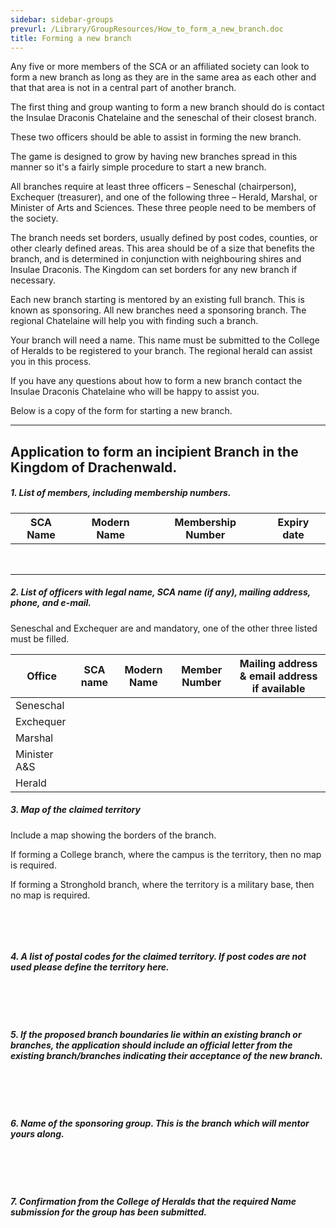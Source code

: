 ```yaml
---
sidebar: sidebar-groups
prevurl: /Library/GroupResources/How_to_form_a_new_branch.doc
title: Forming a new branch
---
```


Any five or more members of the SCA or an affiliated society can look to form a new branch as long as they are in the same area as each other and that that area is not in a central part of another branch.

The first thing and group wanting to form a new branch should do is contact the Insulae Draconis Chatelaine and the seneschal of their closest branch.

These two officers should be able to assist in forming the new branch.

The game is designed to grow by having new branches spread in this manner so it's a fairly simple procedure to start a new branch.

All branches require at least three officers – Seneschal (chairperson), Exchequer (treasurer), and one of the following three – Herald, Marshal, or Minister of Arts and Sciences. These three people need to be members of the society.

The branch needs set borders, usually defined by post codes, counties, or other clearly defined areas. This area should be of a size that benefits the branch, and is determined in conjunction with neighbouring shires and Insulae Draconis. The Kingdom can set borders for any new branch if necessary.

Each new branch starting is mentored by an existing full branch. This is known as sponsoring. All new branches need a sponsoring branch. The regional Chatelaine will help you with finding such a branch.

Your branch will need a name. This name must be submitted to the College of Heralds to be registered to your branch. The regional herald can assist you in this process.

If you have any questions about how to form a new branch contact the Insulae Draconis Chatelaine who will be happy to assist you.

Below is a copy of the form for starting a new branch.

<hr />
 
## Application to form an incipient Branch in the Kingdom of Drachenwald.

##### 1. List of  members, including membership numbers.

| SCA Name | Modern Name | Membership Number | Expiry date |
| -------- | ----------- | ----------------- | ----------- |
|          |             |                   |             |
|          |             |                   |             |
|          |             |                   |             |
|          |             |                   |             |
|          |             |                   |             |
|          |             |                   |             |
|          |             |                   |             |
|          |             |                   |             |
			

##### 2. List of officers with legal name, SCA name (if any), mailing address, phone, and e-mail.

Seneschal and Exchequer are and mandatory, one of the other three listed must be filled.

| Office       | SCA name | Modern Name | Member Number | Mailing address & email address if available |
| ------------ | -------- | ----------- | ------------- | -------------------------------------------- |
| Seneschal    |          |             |               |                                              |
| Exchequer    |          |             |               |                                              |
| Marshal      |          |             |               |                                              |
| Minister A&S |          |             |               |                                              |
| Herald       |          |             |               |                                              |


##### 3. Map of the claimed territory

Include a map showing the borders of the branch.

If forming a College branch, where the campus is the territory, then no map is required.

If forming a Stronghold branch, where the territory is a military base, then no map is required.

&nbsp;

&nbsp;

##### 4. A list of postal codes for the claimed territory. If post codes are not used please define the territory here.

&nbsp;

&nbsp;

##### 5. If the proposed branch boundaries lie within an existing branch or branches, the application should include an official letter from the existing branch/branches indicating their acceptance of the new branch.

&nbsp;

&nbsp;

##### 6. Name of the sponsoring group. This is the branch which will mentor yours along.

&nbsp;

&nbsp;

##### 7. Confirmation from the College of Heralds that the required Name submission for the group has been submitted.

&nbsp;

&nbsp;